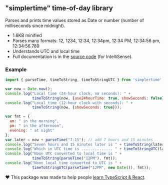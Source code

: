 "simplertime" time-of-day library
---------------------------------

Parses and prints time values stored as Date or number (number of milliseconds since midnight). 

- 1.6KB minified
- Parses many formats: 12, 1234, 12:34, 12:34pm, 12:34 PM, 12:34:56 pm, 12:34:56.789
- Understands UTC and local time
- Full documentation is in the [source code](https://github.com/qwertie/simplertime/blob/master/simplertime.ts) (for IntelliSense).

### Example ###

~~~js
import { parseTime, timeToString, timeToStringUTC } from 'simplertime';

var now = Date.now();
console.log("Local time (24-hour clock, no seconds): " + 
            timeToString(now, {use24hourTime: true, showSeconds: false}));
console.log("Local time (12-hour clock with seconds): " +
            timeToString(now, {showSeconds: true}));

var fmt = {
  am: " in the morning", 
  pm: " in the afternoon", 
  evening: " at night"
};
var later = now + parseTime("7:15"); // add 7 hours and 15 minutes
console.log("Seven hours and 15 minutes later is " + timeToString(later, fmt));
console.log("Which in UTC time is .............. " + timeToStringUTC(later, fmt));
console.log("Noon UTC converted to local time is " +
            timeToString(parseTime("12PM"), fmt));
console.log("Noon local time converted to UTC is " +
            timeToStringUTC(parseTime("12PM", new Date()), fmt));
~~~

♥ This package was made to help people [learn TypeScript & React](http://typescript-react-primer.loyc.net/).
